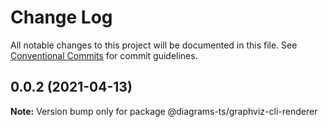 # Change Log

All notable changes to this project will be documented in this file.
See [Conventional Commits](https://conventionalcommits.org) for commit guidelines.

## 0.0.2 (2021-04-13)

**Note:** Version bump only for package @diagrams-ts/graphviz-cli-renderer
